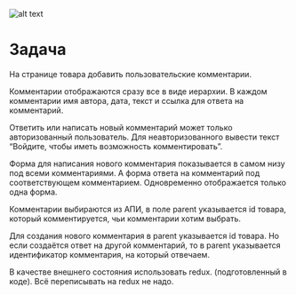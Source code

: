 
![alt text](./opera_3VeJnf0Z9S.gif)
# Задача
На странице товара добавить пользовательские комментарии.

Комментарии отображаются сразу все в виде иерархии. В каждом комментарии имя автора, дата, текст и ссылка для ответа на комментарий.

Ответить или написать новый комментарий может только авторизованный пользователь. Для неавторизованного вывести текст “Войдите, чтобы иметь возможность комментировать”.

Форма для написания нового комментария показывается в самом низу под всеми комментариями. А форма ответа на комментарий под соответствующем комментарием. Одновременно отображается только одна форма.

Комментарии выбираются из АПИ, в поле parent указывается id товара, который комментируется, чьи комментарии хотим выбрать.

Для создания нового комментария в parent указывается id товара. Но если создаётся ответ на другой комментарий, то в parent указывается идентификатор комментария, на который отвечаем.

В качестве внешнего состояния использовать redux. (подготовленный в коде). Всё переписывать на redux не надо.